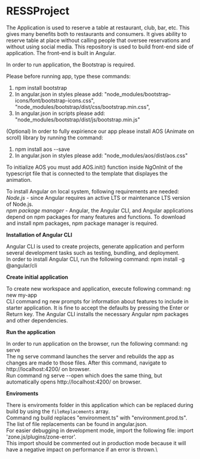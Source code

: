 # RESSProject

The Application is used to reserve a table at restaurant, club, bar, etc. This gives many benefits both to restaurants and consumers. It gives ability to reserve table at place without calling people that oversee reservations and without using social media. This repository is used to build front-end side of application. The front-end is built in Angular. 

In order to run application, the Bootstrap is required.

Please before running app, type these commands:
1. npm install bootstrap
2. In angular.json in styles please add:  "node_modules/bootstrap-icons/font/bootstrap-icons.css",
                                          "node_modules/bootstrap/dist/css/bootstrap.min.css",
3. In angular.json in scripts please add: "node_modules/bootstrap/dist/js/bootstrap.min.js"

(Optional)
In order to fully expirience our app please install AOS (Animate on scroll) library by running the command:
1. npm install aos --save
2. In angular.json in styles please add: "node_modules/aos/dist/aos.css"

To initialize AOS you must add AOS.init() function inside NgOnInit of the typescript file that is connected to the template that displayes the animation.


To install Angular on local system, following requirements are needed:\
*Node.js* - since Angular requires  an active LTS or maintenance LTS version of Node.js.\
*npm package manager* - Angular, the Angular CLI, and Angular applications depend on npm packages for many features and functions. To download and install npm packages,  npm package manager is required. 

 **Installation of Angular CLI**
 
 Angular CLI is used to create projects, generate application and perform several development tasks such as testing, bundling, and deployment.\
 In order to install Angular CLI, run the following command: npm install -g @angular/cli
 
 **Create initial application**
 
 To create new workspace and application, execute following command: ng new my-app\
 CLI command ng new prompts for information about features to include in starter application. It is fine to accept the defaults by pressing the Enter or Return key.
 The Angular CLI installs the necessary Angular npm packages and other dependencies.
 
 **Run the application**
 
 In order to run application on the browser, run the following command: ng serve\
 The ng serve command launches the server and rebuilds the app as changes are made to those files. After this command, navigate to http://localhost:4200/ on browser.\
 Run command ng serve --open which does the same thing, but automatically opens http://localhost:4200/ on browser.
 
 **Enviroments**
 
 There is enviroments folder in this application which can be replaced during build by using the `fileReplacements` array.\
 Command ng build replaces "environment.ts" with "environment.prod.ts".\
 The list of file replacements can be found in angular.json.\
 For easier debugging in development mode, import the following file: import 'zone.js/plugins/zone-error'.\
 This import should be commented out in production mode because it will have a negative impact on performance if an error is thrown.\
  
